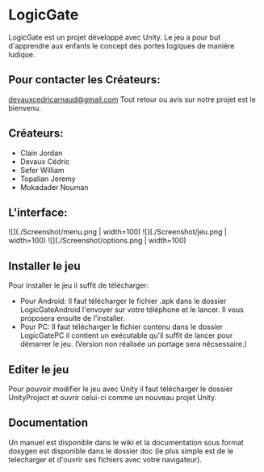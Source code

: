 # LogicGate
LogicGate est un projet développé avec Unity. Le jeu a pour but d'apprendre aux enfants 
le concept des portes logiques de manière ludique.

## Pour contacter les Créateurs: 
devauxcedricarnaud@gmail.com
Tout retour ou avis sur notre projet est le bienvenu.

## Créateurs:
* Clain Jordan
* Devaux Cédric
* Sefer William
* Topalian Jeremy
* Mokadader Nouman

## L'interface:

![](./Screenshot/menu.png | width=100)
![](./Screenshot/jeu.png | width=100)
![](./Screenshot/options.png | width=100)
   
## Installer le jeu
Pour installer le jeu il suffit de télécharger:
* Pour Android: Il faut télécharger le fichier .apk dans le dossier LogicGateAndroid l'envoyer sur votre téléphone et le lancer. Il vous proposera ensuite de l'installer.
* Pour PC: Il faut télécharger le fichier contenu dans le dossier LogicGatePC il contient un exécutable qu'il suffit de lancer pour démarrer le jeu. (Version non réalisée un portage sera nécsessaire.)

## Editer le jeu
Pour pouvoir modifier le jeu avec Unity il faut télécharger le dossier UnityProject et ouvrir celui-ci comme un nouveau projet Unity.

## Documentation
Un manuel est disponible dans le wiki et la documentation sous format doxygen est disponible dans le dossier doc (le plus simple est de le telecharger et d'ouvrir ses fichiers avec votre navigateur).
